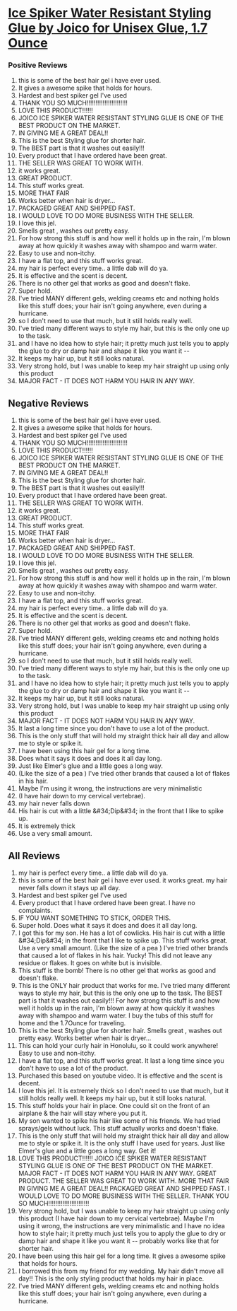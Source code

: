 # [Ice Spiker Water Resistant Styling Glue by Joico for Unisex Glue, 1.7 Ounce](https://products.checkmycream.com/products/Ice-Spiker-Water-Resistant-Styling-Glue-by-Joico-for-Unisex-Glue-1.7-Ounce.html)

### Positive Reviews

<ol>
      <li>this is some of the best hair gel i have ever used.</li>
      <li>It gives a awesome spike that holds for hours.</li>
      <li>Hardest and best spiker gel I&#x27;ve used</li>
      <li>THANK YOU SO MUCH!!!!!!!!!!!!!!!!!!!!!!!</li>
      <li>LOVE THIS PRODUCT!!!!!!</li>
      <li>JOICO ICE SPIKER WATER RESISTANT STYLING GLUE IS ONE OF THE BEST PRODUCT ON THE MARKET.</li>
      <li>IN GIVING ME A GREAT DEAL!!</li>
      <li>This is the best Styling glue for shorter hair.</li>
      <li>The BEST part is that it washes out easily!!!  </li>
      <li>Every product that I have ordered have been great.</li>
      <li>THE SELLER WAS GREAT TO WORK WITH.  </li>
      <li>it works great.</li>
      <li>GREAT PRODUCT.  </li>
      <li>This stuff works great.</li>
      <li>MORE THAT FAIR</li>
      <li>Works better when hair is dryer...</li>
      <li>PACKAGED GREAT AND SHIPPED FAST.  </li>
      <li>I WOULD LOVE TO DO MORE BUSINESS WITH THE SELLER.  </li>
      <li>I love this jel.</li>
      <li>Smells great , washes out pretty easy.</li>
      <li>For how strong this stuff is and how well it holds up in the rain, I&#x27;m blown away at how quickly it washes away with shampoo and warm water.  </li>
      <li>Easy to use and non-itchy.</li>
      <li>I have a flat top, and this stuff works great.  </li>
      <li>my hair is perfect every time.. a little dab will do ya.</li>
      <li>It is effective and the scent is decent.</li>
      <li>There is no other gel that works as good and doesn&#x27;t flake.</li>
      <li>Super hold.</li>
      <li>I&#x27;ve tried MANY different gels, welding creams etc and nothing holds like this stuff does; your hair isn&#x27;t going anywhere, even during a hurricane.</li>
      <li>so I don&#x27;t need to use that much, but it still holds really well.</li>
      <li>I&#x27;ve tried many different ways to style my hair, but this is the only one up to the task.  </li>
      <li>and I have no idea how to style hair; it pretty much just tells you to apply the glue to dry or damp hair and shape it like you want it --</li>
      <li>It keeps my hair up, but it still looks natural.</li>
      <li>Very strong hold, but I was unable to keep my hair straight up using only this product</li>
      <li>MAJOR FACT - IT DOES NOT HARM YOU HAIR IN ANY WAY.  </li>
</ol>


<h2>Negative Reviews</h2>
<ol>
<li> this is some of the best hair gel i have ever used.</li>
<li> It gives a awesome spike that holds for hours.</li>
<li> Hardest and best spiker gel I&#x27;ve used</li>
<li> THANK YOU SO MUCH!!!!!!!!!!!!!!!!!!!!!!!</li>
<li> LOVE THIS PRODUCT!!!!!!</li>
<li> JOICO ICE SPIKER WATER RESISTANT STYLING GLUE IS ONE OF THE BEST PRODUCT ON THE MARKET.</li>
<li> IN GIVING ME A GREAT DEAL!!</li>
<li> This is the best Styling glue for shorter hair.</li>
<li> The BEST part is that it washes out easily!!!  </li>
<li> Every product that I have ordered have been great.</li>
<li> THE SELLER WAS GREAT TO WORK WITH.  </li>
<li> it works great.</li>
<li> GREAT PRODUCT.  </li>
<li> This stuff works great.</li>
<li> MORE THAT FAIR</li>
<li> Works better when hair is dryer...</li>
<li> PACKAGED GREAT AND SHIPPED FAST.  </li>
<li> I WOULD LOVE TO DO MORE BUSINESS WITH THE SELLER.  </li>
<li> I love this jel.</li>
<li> Smells great , washes out pretty easy.</li>
<li> For how strong this stuff is and how well it holds up in the rain, I&#x27;m blown away at how quickly it washes away with shampoo and warm water.  </li>
<li> Easy to use and non-itchy.</li>
<li> I have a flat top, and this stuff works great.  </li>
<li> my hair is perfect every time.. a little dab will do ya.</li>
<li> It is effective and the scent is decent.</li>
<li> There is no other gel that works as good and doesn&#x27;t flake.</li>
<li> Super hold.</li>
<li> I&#x27;ve tried MANY different gels, welding creams etc and nothing holds like this stuff does; your hair isn&#x27;t going anywhere, even during a hurricane.</li>
<li> so I don&#x27;t need to use that much, but it still holds really well.</li>
<li> I&#x27;ve tried many different ways to style my hair, but this is the only one up to the task.  </li>
<li> and I have no idea how to style hair; it pretty much just tells you to apply the glue to dry or damp hair and shape it like you want it --</li>
<li> It keeps my hair up, but it still looks natural.</li>
<li> Very strong hold, but I was unable to keep my hair straight up using only this product</li>
<li> MAJOR FACT - IT DOES NOT HARM YOU HAIR IN ANY WAY.  </li>
<li> It last a long time since you don&#x27;t have to use a lot of the product.</li>
<li> This is the only stuff that will hold my straight thick hair all day and allow me to style or spike it.</li>
<li> I have been using this hair gel for a long time.</li>
<li> Does what it says it does and does it all day long.</li>
<li> Just like Elmer&#x27;s glue and a little goes a long way.</li>
<li> (Like the size of a pea ) I&#x27;ve tried other brands that caused a lot of flakes in his hair.</li>
<li> Maybe I&#x27;m using it wrong, the instructions are very minimalistic</li>
<li> (I have hair down to my cervical vertebrae).</li>
<li> my hair never falls down</li>
<li> His hair is cut with a little &amp;#34;Dip&amp;#34; in the front that I like to spike up.</li>
<li> It is extremely thick</li>
<li> Use a very small amount.</li>
</ol>

<h2>All Reviews</h2>

<ol>
    <li> my hair is perfect every time.. a little dab will do ya.</li>
    <li> this is some of the best hair gel i have ever used. it works great. my hair never falls down it stays up all day.</li>
    <li> Hardest and best spiker gel I&#x27;ve used</li>
    <li> Every product that I have ordered have been great. I have no complaints.</li>
    <li> IF YOU WANT SOMETHING TO STICK, ORDER THIS.</li>
    <li> Super hold. Does what it says it does and does it all day long.</li>
    <li> I got this for my son. He has a lot of cowlicks. His hair is cut with a little &amp;#34;Dip&amp;#34; in the front that I like to spike up. This stuff works great. Use a very small amount. (Like the size of a pea ) I&#x27;ve tried other brands that caused a lot of flakes in his hair. Yucky! This did not leave any residue or flakes.  It goes on white but is invisible.</li>
    <li> This stuff is the bomb! There is no other gel that works as good and doesn&#x27;t flake.</li>
    <li> This is the ONLY hair product that works for me.  I&#x27;ve tried many different ways to style my hair, but this is the only one up to the task.  The BEST part is that it washes out easily!!!  For how strong this stuff is and how well it holds up in the rain, I&#x27;m blown away at how quickly it washes away with shampoo and warm water.  I buy the tubs of this stuff for home and the 1.7Ounce for traveling.</li>
    <li> This is the best Styling glue for shorter hair. Smells great , washes out pretty easy. Works better when hair is dryer...</li>
    <li> This can hold your curly hair in Honolulu, so it could work anywhere!  Easy to use and non-itchy.</li>
    <li> I have a flat top, and this stuff works great.  It last a long time since you don&#x27;t have to use a lot of the product.</li>
    <li> Purchased this based on youtube video. It is effective and the scent is decent.</li>
    <li> I love this jel. It is extremely thick so I don&#x27;t need to use that much, but it still holds really well. It keeps my hair up, but it still looks natural.</li>
    <li> This stuff holds your hair in place.  One could sit on the front of an airplane &amp; the hair will stay where you put it.</li>
    <li> My son wanted to spike his hair like some of his friends.  We had tried sprays/gels without luck.  This stuff actually works and doesn&#x27;t flake.</li>
    <li> This is the only stuff that will hold my straight thick hair all day and allow me to style or spike it. It is the only stuff I have used for years. Just like Elmer&#x27;s glue and a little goes a long way. Get it!</li>
    <li> LOVE THIS PRODUCT!!!!!! JOICO ICE SPIKER WATER RESISTANT STYLING GLUE IS ONE OF THE BEST PRODUCT ON THE MARKET. MAJOR FACT - IT DOES NOT HARM YOU HAIR IN ANY WAY.  GREAT PRODUCT.  THE SELLER WAS GREAT TO WORK WITH.  MORE THAT FAIR IN GIVING ME A GREAT DEAL!! PACKAGED GREAT AND SHIPPED FAST.  I WOULD LOVE TO DO MORE BUSINESS WITH THE SELLER.  THANK YOU SO MUCH!!!!!!!!!!!!!!!!!!!!!!!</li>
    <li> Very strong hold, but I was unable to keep my hair straight up using only this product (I have hair down to my cervical vertebrae). Maybe I&#x27;m using it wrong, the instructions are very minimalistic and I have no idea how to style hair; it pretty much just tells you to apply the glue to dry or damp hair and shape it like you want it -- probably works like that for shorter hair.</li>
    <li> I have been using this hair gel for a long time. It gives a awesome spike that holds for hours.</li>
    <li> I borrowed this from my friend for my wedding. My hair didn&#x27;t move all day!! This is the only styling product that holds my hair in place.</li>
    <li> I&#x27;ve tried MANY different gels, welding creams etc and nothing holds like this stuff does; your hair isn&#x27;t going anywhere, even during a hurricane.</li>
</ol>




